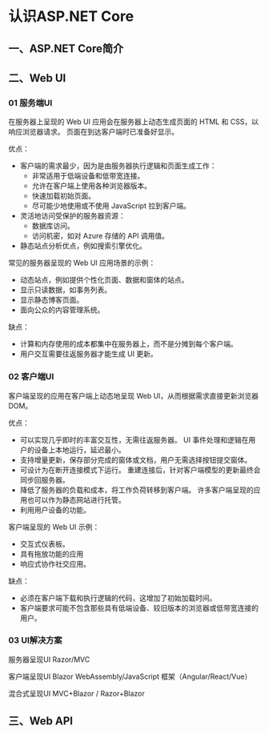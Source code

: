 # 认识ASP.NET Core

## 一、ASP.NET Core简介


## 二、Web UI
### 01 服务端UI
在服务器上呈现的 Web UI 应用会在服务器上动态生成页面的 HTML 和 CSS，以响应浏览器请求。 页面在到达客户端时已准备好显示。

优点：

-   客户端的需求最少，因为是由服务器执行逻辑和页面生成工作：
    -   非常适用于低端设备和低带宽连接。
    -   允许在客户端上使用各种浏览器版本。
    -   快速加载初始页面。
    -   尽可能少地使用或不使用 JavaScript 拉到客户端。
-   灵活地访问受保护的服务器资源：
    -   数据库访问。
    -   访问机密，如对 Azure 存储的 API 调用值。
-   静态站点分析优点，例如搜索引擎优化。

常见的服务器呈现的 Web UI 应用场景的示例：

-   动态站点，例如提供个性化页面、数据和窗体的站点。
-   显示只读数据，如事务列表。
-   显示静态博客页面。
-   面向公众的内容管理系统。

缺点：

-   计算和内存使用的成本都集中在服务器上，而不是分摊到每个客户端。
-   用户交互需要往返服务器才能生成 UI 更新。

### 02 客户端UI
客户端呈现的应用在客户端上动态地呈现 Web UI，从而根据需求直接更新浏览器 DOM。

优点：

-   可以实现几乎即时的丰富交互性，无需往返服务器。 UI 事件处理和逻辑在用户的设备上本地运行，延迟最小。
-   支持增量更新，保存部分完成的窗体或文档，用户无需选择按钮提交窗体。
-   可设计为在断开连接模式下运行。 重建连接后，针对客户端模型的更新最终会同步回服务器。
-   降低了服务器的负载和成本，将工作负荷转移到客户端。 许多客户端呈现的应用也可以作为静态网站进行托管。
-   利用用户设备的功能。

客户端呈现的 Web UI 示例：

-   交互式仪表板。
-   具有拖放功能的应用
-   响应式协作社交应用。

缺点：

-   必须在客户端下载和执行逻辑的代码，这增加了初始加载时间。
-   客户端要求可能不包含那些具有低端设备、较旧版本的浏览器或低带宽连接的用户。

### 03 UI解决方案

服务器呈现UI
Razor/MVC

客户端呈现UI
Blazor WebAssembly/JavaScript 框架（Angular/React/Vue）

混合式呈现UI
MVC+Blazor / Razor+Blazor

## 三、Web API
